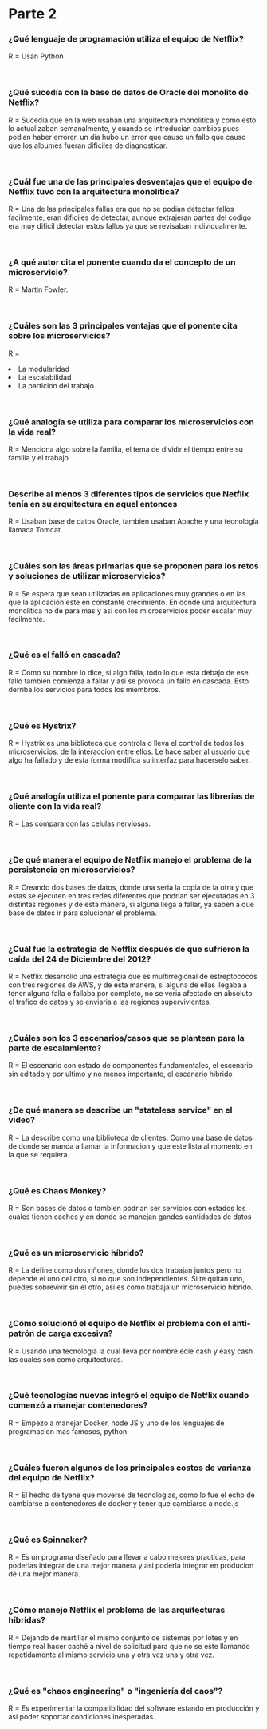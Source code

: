 <h1>Parte 2</h1>
<h3>¿Qué lenguaje de programación utiliza el equipo de Netflix? </h3>
<p>R = Usan Python</p>
<br>

<h3>¿Qué sucedía con la base de datos de Oracle del monolito de Netflix? </h3>
<p>R = Sucedia que en la web usaban una arquitectura monolitica y como esto lo actualizaban semanalmente, y cuando se introducian cambios pues podian haber errorer, un dia hubo un error que causo un fallo que causo que los albumes fueran dificiles de diagnosticar. </p>
<br>

<h3>¿Cuál fue una de las principales desventajas que el equipo de Netflix tuvo con la arquitectura monolítica? </h3>
<p>R = Una de las principales fallas era que no se podian detectar fallos facilmente, eran dificiles de detectar, aunque extrajeran partes del codigo era muy dificil detectar estos fallos ya que se revisaban individualmente.</p>
<br>

<h3>¿A qué autor cita el ponente cuando da el concepto de un microservicio? </h3>
<p>R = Martin Fowler.</p>
<br>

<h3>¿Cuáles son las 3 principales ventajas que el ponente cita sobre los microservicios? </h3>
<p>R = <li>La modularidad</li> <li>La escalabilidad</li> <li>La particion del trabajo</li> </p>
<br>

<h3>¿Qué analogía se utiliza para comparar los microservicios con la vida real? </h3>
<p>R = Menciona algo sobre la familia, el tema de dividir el tiempo entre su familia y el trabajo</p>
<br>

<h3>Describe al menos 3 diferentes tipos de servicios que Netflix tenía en su arquitectura en aquel entonces </h3>
<p>R = Usaban base de datos Oracle, tambien usaban Apache y una tecnología llamada Tomcat.</p>
<br>

<h3>¿Cuáles son las áreas primarias que se proponen para los retos y soluciones de utilizar microservicios? </h3>
<p>R = Se espera que sean utilizadas en aplicaciones muy grandes o en las que la aplicación este en constante crecimiento. En donde una arquitectura monolitica no de para mas y asi con los microservicios poder escalar muy facilmente.</p>
<br>

<h3>¿Qué es el falló en cascada? </h3>
<p>R = Como su nombre lo dice, si algo falla, todo lo que esta debajo de ese fallo tambien comienza a fallar y asi se provoca un fallo en cascada. Esto derriba los servicios para todos los miembros.</p>
<br>

<h3>¿Qué es Hystrix? </h3>
<p>R = Hystrix es una biblioteca que controla o lleva el control de todos los microservicios, de la interaccion entre ellos. Le hace saber al usuario que algo ha fallado y de esta forma modifica su interfaz para hacerselo saber.</p>
<br>

<h3>¿Qué analogía utiliza el ponente para comparar las librerias de cliente con la vida real? </h3>
<p>R = Las compara con las celulas nerviosas.</p>
<br>

<h3>¿De qué manera el equipo de Netflix manejo el problema de la persistencia en microservicios? </h3>
<p>R = Creando dos bases de datos, donde una seria la copia de la otra y que estas se ejecuten en tres redes diferentes que podrian ser ejecutadas en 3 distintas regiones y de esta manera, si alguna llega a fallar, ya saben a que base de datos ir para solucionar el problema.</p>
<br>

<h3>¿Cuál fue la estrategia de Netflix después de que sufrieron la caída del 24 de Diciembre del 2012? </h3>
<p>R = Netflix desarrollo una estrategia que es multirregional de estreptococos con tres regiones de AWS, y de esta manera, si alguna de ellas llegaba a tener alguna falla o fallaba por completo, no se veria afectado en absoluto el trafico de datos y se enviaria a las regiones supervivientes.</p>
<br>

<h3>¿Cuáles son los 3 escenarios/casos que se plantean para la parte de escalamiento? </h3>
<p>R = El escenario con estado de componentes fundamentales, el escenario sin editado y por ultimo y no menos importante, el escenario hibrido </p>
<br>

<h3>¿De qué manera se describe un "stateless service" en el video? </h3>
<p>R = La describe como una biblioteca de clientes. Como una base de datos de donde se manda a llamar la informacion y que este lista al momento en la que se requiera.</p>
<br>

<h3>¿Qué es Chaos Monkey? </h3>
<p>R = Son bases de datos o tambien podrian ser servicios con estados los cuales tienen caches y en donde se manejan gandes cantidades de datos</p>
<br>

<h3>¿Qué es un microservicio híbrido? </h3>
<p>R = La define como dos riñones, donde los dos trabajan juntos pero no depende el uno del otro, si no que son independientes. Si te quitan uno, puedes sobrevivir sin el otro, asi es como trabaja un microservicio hibrido.</p>
<br>

<h3>¿Cómo solucionó el equipo de Netflix el problema con el anti-patrón de carga excesiva? </h3>
<p>R = Usando una tecnologia la cual lleva por nombre edie cash y easy cash las cuales son como arquitecturas.</p>
<br>

<h3>¿Qué tecnologías nuevas integró el equipo de Netflix cuando comenzó a manejar contenedores? </h3>
<p>R = Empezo a manejar Docker, node JS y uno de los lenguajes de programacion mas famosos, python.</p>
<br>

<h3>¿Cuáles fueron algunos de los principales costos de varianza del equipo de Netflix? </h3>
<p>R = El hecho de tyene que moverse de tecnologias, como lo fue el echo de cambiarse a contenedores de docker y tener que cambiarse a node.js</p>
<br>

<h3>¿Qué es Spinnaker? </h3>
<p>R = Es un programa diseñado para llevar a cabo mejores practicas, para poderlas integrar de una mejor manera y asi poderla integrar en producion de una mejor manera.</p>
<br>

<h3>¿Cómo manejo Netflix el problema de las arquitecturas híbridas? </h3>
<p>R = Dejando de martillar el mismo conjunto de sistemas por lotes y en tiempo real hacer caché a nivel de solicitud para que no se este llamando repetidamente al mismo servicio una y otra vez una y otra vez. </p>
<br>

<h3>¿Qué es "chaos engineering" o "ingeniería del caos"? </h3>
<p>R = Es experimentar la compatibilidad del software estando en producción y asi poder soportar condiciones inesperadas.</p>
